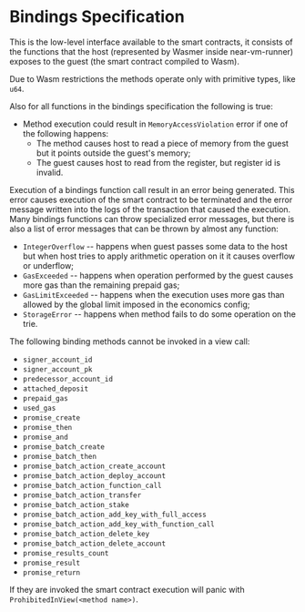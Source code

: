 # Bindings Specification

This is the low-level interface available to the smart contracts, it consists of the functions that the host (represented by
Wasmer inside near-vm-runner) exposes to the guest (the smart contract compiled to Wasm).

Due to Wasm restrictions the methods operate only with primitive types, like `u64`.

Also for all functions in the bindings specification the following is true:
* Method execution could result in `MemoryAccessViolation` error if one of the following happens:
    * The method causes host to read a piece of memory from the guest but it points outside the guest's memory;
    * The guest causes host to read from the register, but register id is invalid.
    
    
Execution of a bindings function call result in an error being generated. This error causes execution of the smart contract
to be terminated and the error message written into the logs of the transaction that caused the execution. Many bindings
functions can throw specialized error messages, but there is also a list of error messages that can be thrown by almost
any function:
* `IntegerOverflow` -- happens when guest passes some data to the host but when host tries to apply arithmetic operation
on it it causes overflow or underflow;
* `GasExceeded` -- happens when operation performed by the guest causes more gas than the remaining prepaid gas;
* `GasLimitExceeded` -- happens when the execution uses more gas than allowed by the global limit imposed in the economics
config;
* `StorageError` -- happens when method fails to do some operation on the trie.

The following binding methods cannot be invoked in a view call:
* `signer_account_id`
* `signer_account_pk`
* `predecessor_account_id`
* `attached_deposit`
* `prepaid_gas`
* `used_gas`
* `promise_create`
* `promise_then`
* `promise_and`
* `promise_batch_create`
* `promise_batch_then`
* `promise_batch_action_create_account`
* `promise_batch_action_deploy_account`
* `promise_batch_action_function_call`
* `promise_batch_action_transfer`
* `promise_batch_action_stake`
* `promise_batch_action_add_key_with_full_access`
* `promise_batch_action_add_key_with_function_call`
* `promise_batch_action_delete_key`
* `promise_batch_action_delete_account`
* `promise_results_count`
* `promise_result`
* `promise_return`

If they are invoked the smart contract execution will panic with `ProhibitedInView(<method name>)`.
